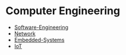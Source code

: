 # Computer Engineering

- [Software-Engineering](Software-Engineering.md)
- [Network](Network.md)
- [Embedded-Systems](Embedded-Systems.md)
- [IoT](IoT.md)